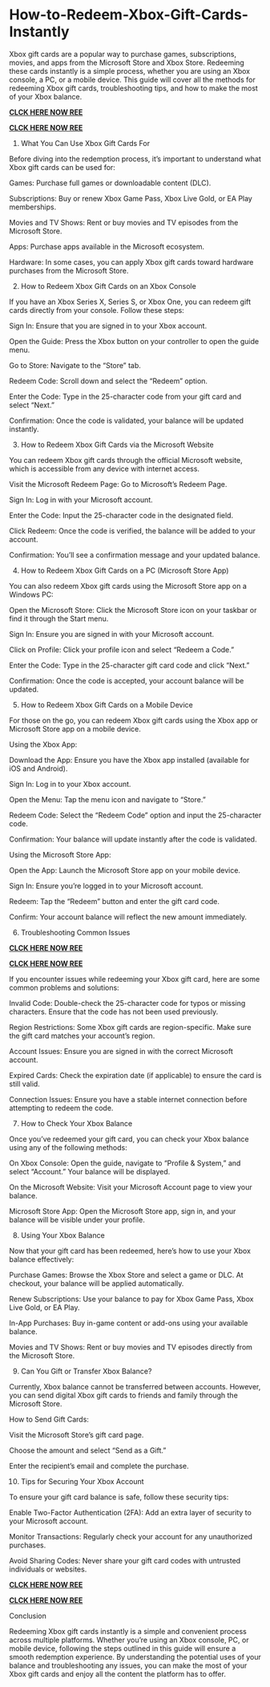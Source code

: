 # How-to-Redeem-Xbox-Gift-Cards-Instantly
Xbox gift cards are a popular way to purchase games, subscriptions, movies, and apps from the Microsoft Store and Xbox Store. Redeeming these cards instantly is a simple process, whether you are using an Xbox console, a PC, or a mobile device. This guide will cover all the methods for redeeming Xbox gift cards, troubleshooting tips, and how to make the most of your Xbox balance.

**[CLCK HERE NOW REE](https://tinyurl.com/xboxgiftcard2025)**

**[CLCK HERE NOW REE](https://tinyurl.com/xboxgiftcard2025)**

1. What You Can Use Xbox Gift Cards For

Before diving into the redemption process, it’s important to understand what Xbox gift cards can be used for:

Games: Purchase full games or downloadable content (DLC).

Subscriptions: Buy or renew Xbox Game Pass, Xbox Live Gold, or EA Play memberships.

Movies and TV Shows: Rent or buy movies and TV episodes from the Microsoft Store.

Apps: Purchase apps available in the Microsoft ecosystem.

Hardware: In some cases, you can apply Xbox gift cards toward hardware purchases from the Microsoft Store.

2. How to Redeem Xbox Gift Cards on an Xbox Console

If you have an Xbox Series X, Series S, or Xbox One, you can redeem gift cards directly from your console. Follow these steps:

Sign In: Ensure that you are signed in to your Xbox account.

Open the Guide: Press the Xbox button on your controller to open the guide menu.

Go to Store: Navigate to the “Store” tab.

Redeem Code: Scroll down and select the “Redeem” option.

Enter the Code: Type in the 25-character code from your gift card and select “Next.”

Confirmation: Once the code is validated, your balance will be updated instantly.

3. How to Redeem Xbox Gift Cards via the Microsoft Website

You can redeem Xbox gift cards through the official Microsoft website, which is accessible from any device with internet access.

Visit the Microsoft Redeem Page: Go to Microsoft’s Redeem Page.

Sign In: Log in with your Microsoft account.

Enter the Code: Input the 25-character code in the designated field.

Click Redeem: Once the code is verified, the balance will be added to your account.

Confirmation: You’ll see a confirmation message and your updated balance.

4. How to Redeem Xbox Gift Cards on a PC (Microsoft Store App)

You can also redeem Xbox gift cards using the Microsoft Store app on a Windows PC:

Open the Microsoft Store: Click the Microsoft Store icon on your taskbar or find it through the Start menu.

Sign In: Ensure you are signed in with your Microsoft account.

Click on Profile: Click your profile icon and select “Redeem a Code.”

Enter the Code: Type in the 25-character gift card code and click “Next.”

Confirmation: Once the code is accepted, your account balance will be updated.

5. How to Redeem Xbox Gift Cards on a Mobile Device

For those on the go, you can redeem Xbox gift cards using the Xbox app or Microsoft Store app on a mobile device.

Using the Xbox App:

Download the App: Ensure you have the Xbox app installed (available for iOS and Android).

Sign In: Log in to your Xbox account.

Open the Menu: Tap the menu icon and navigate to “Store.”

Redeem Code: Select the “Redeem Code” option and input the 25-character code.

Confirmation: Your balance will update instantly after the code is validated.

Using the Microsoft Store App:

Open the App: Launch the Microsoft Store app on your mobile device.

Sign In: Ensure you’re logged in to your Microsoft account.

Redeem: Tap the “Redeem” button and enter the gift card code.

Confirm: Your account balance will reflect the new amount immediately.

6. Troubleshooting Common Issues

**[CLCK HERE NOW REE](https://tinyurl.com/xboxgiftcard2025)**

**[CLCK HERE NOW REE](https://tinyurl.com/xboxgiftcard2025)**

If you encounter issues while redeeming your Xbox gift card, here are some common problems and solutions:

Invalid Code: Double-check the 25-character code for typos or missing characters. Ensure that the code has not been used previously.

Region Restrictions: Some Xbox gift cards are region-specific. Make sure the gift card matches your account’s region.

Account Issues: Ensure you are signed in with the correct Microsoft account.

Expired Cards: Check the expiration date (if applicable) to ensure the card is still valid.

Connection Issues: Ensure you have a stable internet connection before attempting to redeem the code.

7. How to Check Your Xbox Balance

Once you’ve redeemed your gift card, you can check your Xbox balance using any of the following methods:

On Xbox Console: Open the guide, navigate to “Profile & System,” and select “Account.” Your balance will be displayed.

On the Microsoft Website: Visit your Microsoft Account page to view your balance.

Microsoft Store App: Open the Microsoft Store app, sign in, and your balance will be visible under your profile.

8. Using Your Xbox Balance

Now that your gift card has been redeemed, here’s how to use your Xbox balance effectively:

Purchase Games: Browse the Xbox Store and select a game or DLC. At checkout, your balance will be applied automatically.

Renew Subscriptions: Use your balance to pay for Xbox Game Pass, Xbox Live Gold, or EA Play.

In-App Purchases: Buy in-game content or add-ons using your available balance.

Movies and TV Shows: Rent or buy movies and TV episodes directly from the Microsoft Store.

9. Can You Gift or Transfer Xbox Balance?

Currently, Xbox balance cannot be transferred between accounts. However, you can send digital Xbox gift cards to friends and family through the Microsoft Store.

How to Send Gift Cards:

Visit the Microsoft Store’s gift card page.

Choose the amount and select “Send as a Gift.”

Enter the recipient’s email and complete the purchase.

10. Tips for Securing Your Xbox Account

To ensure your gift card balance is safe, follow these security tips:

Enable Two-Factor Authentication (2FA): Add an extra layer of security to your Microsoft account.

Monitor Transactions: Regularly check your account for any unauthorized purchases.

Avoid Sharing Codes: Never share your gift card codes with untrusted individuals or websites.

**[CLCK HERE NOW REE](https://tinyurl.com/xboxgiftcard2025)**

**[CLCK HERE NOW REE](https://tinyurl.com/xboxgiftcard2025)**

Conclusion

Redeeming Xbox gift cards instantly is a simple and convenient process across multiple platforms. Whether you’re using an Xbox console, PC, or mobile device, following the steps outlined in this guide will ensure a smooth redemption experience. By understanding the potential uses of your balance and troubleshooting any issues, you can make the most of your Xbox gift cards and enjoy all the content the platform has to offer.
